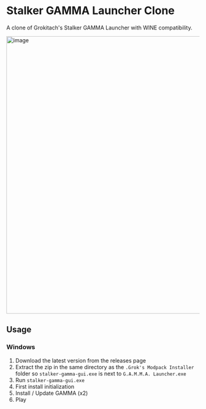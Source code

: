 # Stalker GAMMA Launcher Clone

A clone of Grokitach's Stalker GAMMA Launcher with WINE compatibility.

<img width="799" height="725" alt="image" src="https://github.com/user-attachments/assets/a7b8fb0c-217f-43b7-8cc1-f10ae9d0201f" />

## Usage

### Windows

1. Download the latest version from the releases page
2. Extract the zip in the same directory as the `.Grok's Modpack Installer` folder so `stalker-gamma-gui.exe` is next to `G.A.M.M.A. Launcher.exe`
3. Run `stalker-gamma-gui.exe`
4. First install initialization
5. Install / Update GAMMA (x2)
6. Play
